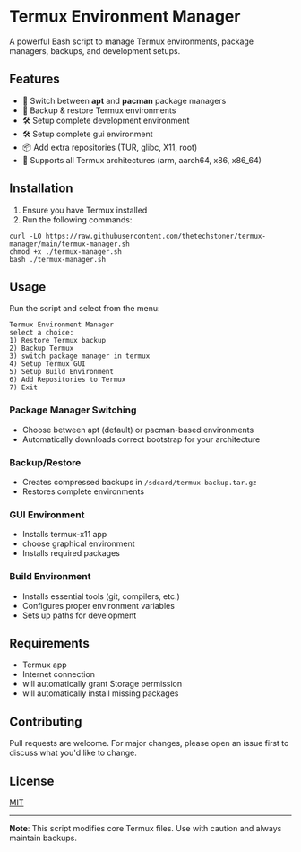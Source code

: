 # Termux Environment Manager

A powerful Bash script to manage Termux environments, package managers, backups, and development setups.

## Features

- 🔄 Switch between **apt** and **pacman** package managers
- 💾 Backup & restore Termux environments
- 🛠️ Setup complete development environment
- 🛠️ Setup complete gui environment
- 📦 Add extra repositories (TUR, glibc, X11, root)
- 📱 Supports all Termux architectures (arm, aarch64, x86, x86_64)

## Installation

1. Ensure you have Termux installed
2. Run the following commands:

```
curl -LO https://raw.githubusercontent.com/thetechstoner/termux-manager/main/termux-manager.sh
chmod +x ./termux-manager.sh
bash ./termux-manager.sh
```

## Usage

Run the script and select from the menu:

```
Termux Environment Manager
select a choice:
1) Restore Termux backup
2) Backup Termux
3) switch package manager in termux
4) Setup Termux GUI
5) Setup Build Environment
6) Add Repositories to Termux
7) Exit
```

### Package Manager Switching
- Choose between apt (default) or pacman-based environments
- Automatically downloads correct bootstrap for your architecture

### Backup/Restore
- Creates compressed backups in `/sdcard/termux-backup.tar.gz`
- Restores complete environments

### GUI Environment
- Installs termux-x11 app
- choose graphical environment
- Installs required packages

### Build Environment
- Installs essential tools (git, compilers, etc.)
- Configures proper environment variables
- Sets up paths for development

## Requirements

- Termux app
- Internet connection
- will automatically grant Storage permission
- will automatically install missing packages

## Contributing

Pull requests are welcome. For major changes, please open an issue first to discuss what you'd like to change.

## License

[MIT](https://choosealicense.com/licenses/mit/)

---

**Note**: This script modifies core Termux files. Use with caution and always maintain backups.
